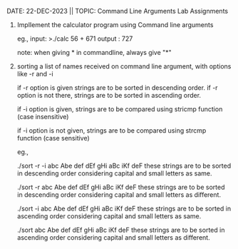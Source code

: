 DATE: 22-DEC-2023 || TOPIC: Command Line Arguments Lab Assignments

1. ImplIement the calculator program using Command line arguments

	eg., input:  >./calc   56 + 671
	output : 727

	note: when giving * in commandline, always give "*"

2. sorting a list of names received on command line argument, with options like -r and -i

	if -r option is given strings are to be sorted in descending order.
	if -r option is not there, strings are to be sorted in ascending order.
	
	if -i option is given, strings are to be compared using stricmp function (case insensitive)

	if -i option is not given, strings are to be compared using strcmp function (case sensitive)

	eg.,


	./sort -r -i abc Abe def dEf gHi aBc iKf deF
	these strings are to be sorted in descending order considering capital and small letters as same.

	./sort -r abc Abe def dEf gHi aBc iKf deF
	these strings are to be sorted in descending order considering capital and small letters as different.

	./sort -i abc Abe def dEf gHi aBc iKf deF
	  these strings are to be sorted in ascending order considering capital and small letters as same.  

	./sort abc Abe def dEf gHi aBc iKf deF
	  these strings are to be sorted in ascending order considering capital and small letters as different.
